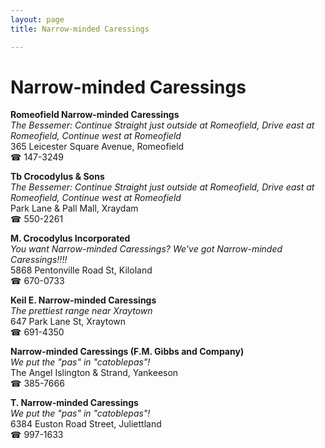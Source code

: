 ```yaml
---
layout: page 
title: Narrow-minded Caressings

---
```



# Narrow-minded Caressings


 **Romeofield Narrow-minded Caressings**  
_The Bessemer: Continue Straight just outside at Romeofield, Drive east at Romeofield, Continue west at Romeofield_  
365 Leicester Square Avenue, Romeofield  
☎ 147-3249

**Tb Crocodylus & Sons**  
_The Bessemer: Continue Straight just outside at Romeofield, Drive east at Romeofield, Continue west at Romeofield_  
Park Lane & Pall Mall, Xraydam  
☎ 550-2261

**M. Crocodylus Incorporated**  
_You want Narrow-minded Caressings? We've got Narrow-minded Caressings!!!!_  
5868 Pentonville Road St, Kiloland  
☎ 670-0733

**Keil E. Narrow-minded Caressings**  
_The prettiest range near Xraytown_  
647 Park Lane St, Xraytown  
☎ 691-4350

**Narrow-minded Caressings (F.M. Gibbs and Company)**  
_We put the "pas" in "catoblepas"!_  
The Angel Islington & Strand, Yankeeson  
☎ 385-7666

**T. Narrow-minded Caressings**  
_We put the "pas" in "catoblepas"!_  
6384 Euston Road Street, Juliettland  
☎ 997-1633

